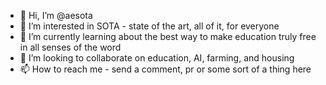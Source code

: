 - 👋 Hi, I’m @aesota
- 👀 I’m interested in SOTA - state of the art, all of it, for everyone
- 🌱 I’m currently learning about the best way to make education truly free in all senses of the word
- 💞️ I’m looking to collaborate on education, AI, farming, and housing
- 📫 How to reach me - send a comment, pr or some sort of a thing here

<!---
aesota/aesota is a ✨ special ✨ repository because its `README.md` (this file) appears on your GitHub profile.
You can click the Preview link to take a look at your changes.
--->
